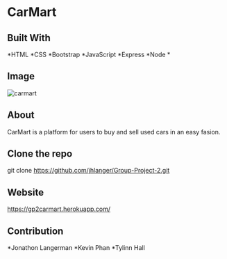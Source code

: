 # CarMart

## Built With
*HTML
*CSS
*Bootstrap
*JavaScript
*Express
*Node
*

## Image
![carmart](./public/images/carmartimage.PNG?raw=true "carmart")


## About
CarMart is a platform for users to buy and sell used cars in an easy fasion. 

## Clone the repo
git clone https://github.com/jhlanger/Group-Project-2.git

## Website
https://gp2carmart.herokuapp.com/ 

## Contribution
*Jonathon Langerman
*Kevin Phan
*Tylinn Hall